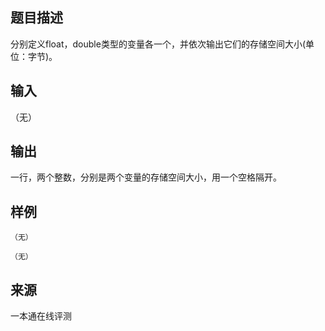 ## 题目描述

分别定义float，double类型的变量各一个，并依次输出它们的存储空间大小(单位：字节)。

## 输入

（无）

## 输出

一行，两个整数，分别是两个变量的存储空间大小，用一个空格隔开。

## 样例

```input1
（无）
```

```output1
（无）
```


 ## 来源

 一本通在线评测 